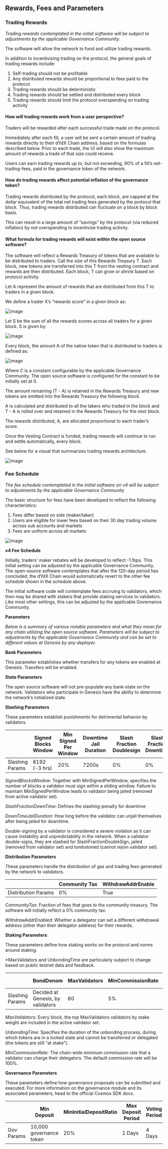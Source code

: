 ## Rewards, Fees and Parameters


### Trading Rewards
_Trading rewards contemplated in the initial software will be subject to adjustments by the applicable Governance Community._

The software will allow the network to fund and utilize trading rewards. 

In addition to incentivizing trading on the protocol, the general goals of trading rewards include: 

1. Self-trading should not be profitable 
2. Any distributed rewards should be proportional to fees paid to the protocol
3. Trading rewards should be deterministic
4. Trading rewards should be settled and distributed every block 
5. Trading rewards should limit the protocol overspending on trading activity

#### How will trading rewards work from a user perspective? 
Traders will be rewarded after each successful trade made on the protocol.

Immediately after each fill, a user will be sent a certain amount of trading rewards directly to their dYdX Chain address, based on the formulas described below. Prior to each trade, the UI will also show the maximum amount of rewards a trade of that size could receive.

Users can earn trading rewards up to, but not exceeding, 90% of a fill’s net-trading-fees, paid in the governance token of the network.

#### How do trading rewards affect potential inflation of the governance token? 
Trading rewards distributed by the protocol, each block, are capped at the dollar equivalent of the total net trading fees generated by the protocol that block. Thus, trading rewards distributed can fluctuate on a block by block basis. 

This can result in a large amount of “savings” by the protocol (via reduced inflation) by not overspending to incentivize trading activity.

#### What formula for trading rewards will exist within the open source software? 
The software will reflect a Rewards Treasury of tokens that are available to be distributed to traders. Call the size of this Rewards Treasury T. Each block, new tokens are transferred into this T from the vesting contract and rewards are then distributed. Each block, T can grow or shrink based on protocol activity. 

Let A represent the amount of rewards that are distributed from this T to traders in a given block.

We define a trader X’s “rewards score” in a given block as:

![image](https://github.com/dydxprotocol/v4-documentation/assets/130097657/9c0d3061-aedf-4e26-a2e9-ffe5acaa4be5)

Let S be the sum of all the rewards scores across all traders for a given block. S is given by:

![image](https://github.com/dydxprotocol/v4-documentation/assets/130097657/d74f2d6e-646a-4138-a27e-0039887dc150)

Every block, the amount A of the native token that is distributed to traders is defined as:

![image](https://github.com/dydxprotocol/v4-documentation/assets/130097657/9628683b-cd59-499b-aded-472465863922)

Where C is a constant configurable by the applicable Governance Community. The open source software is configured for the constant to be initially set at 0. 

The amount remaining (T - A) is retained in the Rewards Treasury and new tokens are emitted into the Rewards Treasury the following block.

A is calculated and distributed to all the takers who traded in the block and T - A is rolled over and retained in the Rewards Treasury for the next block.

The rewards distributed, A, are allocated proportional to each trader’s score. 

Once the Vesting Contract is funded, trading rewards will continue to run and settle automatically, every block.   

See below for a visual that summarizes trading rewards architecture.

![image](https://github.com/dydxprotocol/v4-documentation/assets/130097657/0ca98107-c26b-46c7-90a6-2cbc399bb51f)

### Fee Schedule
_The fee schedule contemplated in the initial software on v4 will be subject to adjustments by the applicable Governance Community_

The basic structure for fees have been developed to reflect the following characteristics:

1. Fees differ based on side (maker/taker)
2. Users are eligible for lower fees based on their 30 day trading volume across sub accounts and markets
3. Fees are uniform across all markets

![image](https://github.com/dydxprotocol/v4-documentation/assets/130097657/7f0a0a11-225f-4f06-ba8e-e1a0255ea9ea)

**v4 Fee Schedule**

Initially, traders’ maker rebates will be developed to reflect -1.1bps. This initial setting can be adjusted by the applicable Governance Community.  The open-source software contemplates that after the 120-day period has concluded, the dYdX Chain would automatically revert to the other fee schedule shown in the schedule above.

The initial software code will contemplate fees accruing to validators, which then may be shared with stakers that provide staking services to validators.  Like most other settings, this can be adjusted by the applicable Governance Community.

**Parameters**

_Below is a summary of various notable parameters and what they mean for any chain utilizing the open source software. Parameters will be subject to adjustments by the applicable Governance Community and can be set to different values at Genesis by any deployer._

**Bank Parameters**

This parameter establishes whether transfers for any tokens are enabled at Genesis. Transfers will be enabled. 

**State Parameters**

The open source software will not pre-populate any bank-state on the network. Validators who participate in Genesis have the ability to determine the network’s initialized state. 

**Slashing Parameters**

These parameters establish punishments for detrimental behavior by validators.

|                  | Signed Blocks Window | Min Signed Per Window | Downtime Jail Duration | Slash Fraction Doublesign | Slash Fraction Downtime |                         
|------------------|-------- |------------|---------------|---------------|----------------|
| Slashing Params  | 8192 (-3 hrs)| 20%        | 7200s         | 0%            | 0%             |

_SignedBlocksWindow_: Together with MinSignedPerWindow, specifies the number of blocks a validator must sign within a sliding window. Failure to maintain MinSignedPerWindow leads to validator being jailed (removed from active validator set). 

_SlashFractionDownTime_: Defines the slashing-penalty for downtime 

_DownTimeJailDuration_: How long before the validator can unjail themselves after being jailed for downtime.

Double-signing by a validator is considered a severe violation as it can cause instability and unpredictability in the network. When a validator double-signs, they are slashed for SlashFractionDoubleSign, jailed (removed from validator set) and tombstoned (cannot rejoin validator set). 

**Distribution Parameters**

These parameters handle the  distribution of gas and trading fees generated by the network to validators. 

|                  | Community Tax | WithdrawAddrEnable |                         
|------------------|-------- |------------|
| Distribution Params  | 0% | True        |     

_CommunityTax_: Fraction of fees that goes to the community treasury. The software will initially reflect a 0% community tax.

_WithdrawAddrEnabled_: Whether a delegator can set a different withdrawal address (other than their delegator address) for their rewards.

**Staking Parameters**

These parameters define how staking works on the protocol and norms around staking.

*MaxValidators and UnbondingTime are particularly subject to change based on public testnet data and feedback. 

|                  | BondDenom | MaxValidators | MinCommissionRate | Unbonding Time |                          
|------------------|-------- |------------|---------------|---------------|
| Slashing Params  | Decided at Genesis, by validators | 60  | 5%         | 30 days | 

_MaxValidators_: Every block, the top MaxValidators validators by stake weight are included in the active validator set.

_UnbondingTime_: Specifies the duration of the unbonding process, during which tokens are in a locked state and cannot be transferred or delegated (the tokens are still “at stake”).

_MinCommissionRate_: The chain-wide minimum commission rate that a validator can charge their delegators. The default commission rate will be 100%.

**Governance Parameters**

These parameters define how governance proposals can be submitted and executed. For more information on the governance module and its associated parameters, head to the official Cosmos SDK docs.

|                  | Min Deposit | MinInitialDepositRatio | Max Deposit Period | Voting Period | Quorum | Threshold | Veto |                          
|------------------|-------- |------------|---------------|---------------|----------------|--|--|
| Gov Params  | 10,000 governance token | 20%  | 1 Days  | 4 Days | 33.4%   | 50% | 33.4% |


